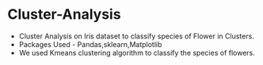 # Cluster-Analysis
- Cluster Analysis on Iris dataset to classify species of Flower in Clusters.
- Packages Used - Pandas,sklearn,Matplotlib
- We used Kmeans clustering algorithm to classify the species of flowers.
